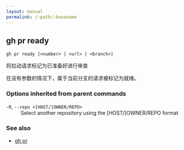 ```yaml
---
layout: manual
permalink: /:path/:basename
---
```


## gh pr ready

```
gh pr ready [<number> | <url> | <branch>]
```

将拉动请求标记为已准备好进行审查

在没有参数的情况下，属于当前分支的请求被标记为就绪。

### Options inherited from parent commands

<dl class="flags">
	<dt><code>-R</code>, <code>--repo &lt;[HOST/]OWNER/REPO&gt;</code></dt>
	<dd>Select another repository using the [HOST/]OWNER/REPO format</dd>
</dl>

### See also

-   [gh pr](./gh_pr)
